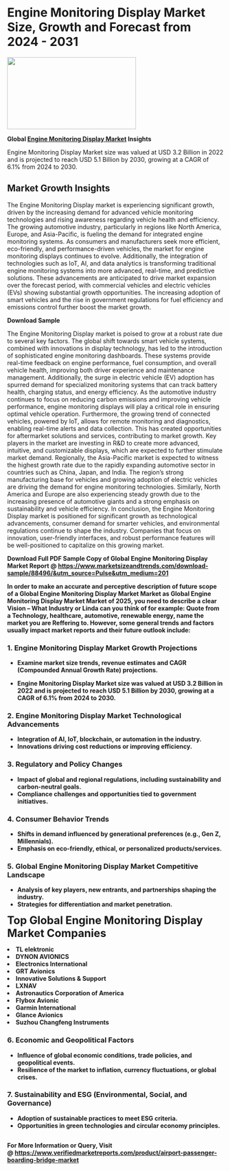 <H1>Engine Monitoring Display Market Size, Growth and Forecast from 2024 - 2031</H1><img class="aligncenter size-medium wp-image-584254" src="https://thirdeyenews.in/wp-content/uploads/2024/09/Global-Market-Research-300x168.jpeg" alt="" width="300" height="168" /><p><strong>Global&nbsp;<a href="https://www.marketsizeandtrends.com/download-sample/88496/&amp;utm_source=Pulse&amp;utm_medium=201">Engine Monitoring Display Market</a> Insights</strong></p><p>Engine Monitoring Display Market size was valued at USD 3.2 Billion in 2022 and is projected to reach USD 5.1 Billion by 2030, growing at a CAGR of 6.1% from 2024 to 2030.</p><p><h2>Market Growth Insights</h2> <p>The Engine Monitoring Display market is experiencing significant growth, driven by the increasing demand for advanced vehicle monitoring technologies and rising awareness regarding vehicle health and efficiency. The growing automotive industry, particularly in regions like North America, Europe, and Asia-Pacific, is fueling the demand for integrated engine monitoring systems. As consumers and manufacturers seek more efficient, eco-friendly, and performance-driven vehicles, the market for engine monitoring displays continues to evolve. Additionally, the integration of technologies such as IoT, AI, and data analytics is transforming traditional engine monitoring systems into more advanced, real-time, and predictive solutions. These advancements are anticipated to drive market expansion over the forecast period, with commercial vehicles and electric vehicles (EVs) showing substantial growth opportunities. The increasing adoption of smart vehicles and the rise in government regulations for fuel efficiency and emissions control further boost the market growth.</p> <p><strong>Download Sample</strong></p> <p>The Engine Monitoring Display market is poised to grow at a robust rate due to several key factors. The global shift towards smart vehicle systems, combined with innovations in display technology, has led to the introduction of sophisticated engine monitoring dashboards. These systems provide real-time feedback on engine performance, fuel consumption, and overall vehicle health, improving both driver experience and maintenance management. Additionally, the surge in electric vehicle (EV) adoption has spurred demand for specialized monitoring systems that can track battery health, charging status, and energy efficiency. As the automotive industry continues to focus on reducing carbon emissions and improving vehicle performance, engine monitoring displays will play a critical role in ensuring optimal vehicle operation. Furthermore, the growing trend of connected vehicles, powered by IoT, allows for remote monitoring and diagnostics, enabling real-time alerts and data collection. This has created opportunities for aftermarket solutions and services, contributing to market growth. Key players in the market are investing in R&D to create more advanced, intuitive, and customizable displays, which are expected to further stimulate market demand. Regionally, the Asia-Pacific market is expected to witness the highest growth rate due to the rapidly expanding automotive sector in countries such as China, Japan, and India. The region’s strong manufacturing base for vehicles and growing adoption of electric vehicles are driving the demand for engine monitoring technologies. Similarly, North America and Europe are also experiencing steady growth due to the increasing presence of automotive giants and a strong emphasis on sustainability and vehicle efficiency. In conclusion, the Engine Monitoring Display market is positioned for significant growth as technological advancements, consumer demand for smarter vehicles, and environmental regulations continue to shape the industry. Companies that focus on innovation, user-friendly interfaces, and robust performance features will be well-positioned to capitalize on this growing market. <p><strong></p><p><span class=""><strong>Download Full PDF Sample Copy of Global Engine Monitoring Display Market Report</strong> @ <a href="https://www.marketsizeandtrends.com/download-sample/88496/&amp;utm_source=Pulse&amp;utm_medium=201" target="_blank">https://www.marketsizeandtrends.com/download-sample/88496/&amp;utm_source=Pulse&amp;utm_medium=201</a></span></p><p>In order to make an accurate and perceptive description of future scope of a Global&nbsp;Engine Monitoring Display Market Market as Global&nbsp;Engine Monitoring Display Market Market of 2025, you need to describe a clear Vision &ndash; What Industry or Linda can you think of for example: Quote from a Technology, healthcare, automotive, renewable energy, name the market you are Reffering to. However, some general trends and factors usually impact market reports and their future outlook include:</p><h3>1.&nbsp;<strong>Engine Monitoring Display Market Growth Projections</strong></h3><ul><li>Examine market size trends, revenue estimates and CAGR (Compounded Annual Growth Rate) projections.</li><li><p>Engine Monitoring Display Market size was valued at USD 3.2 Billion in 2022 and is projected to reach USD 5.1 Billion by 2030, growing at a CAGR of 6.1% from 2024 to 2030.</p></li></ul><h3>2.&nbsp;<strong>Engine Monitoring Display Market Technological Advancements</strong></h3><ul><li>Integration of AI, IoT, blockchain, or automation in the industry.</li><li>Innovations driving cost reductions or improving efficiency.</li></ul><h3>3.&nbsp;<strong>Regulatory and Policy Changes</strong></h3><ul><li>Impact of global and regional regulations, including sustainability and carbon-neutral goals.</li><li>Compliance challenges and opportunities tied to government initiatives.</li></ul><h3>4.&nbsp;<strong>Consumer Behavior Trends</strong></h3><ul><li>Shifts in demand influenced by generational preferences (e.g., Gen Z, Millennials).</li><li>Emphasis on eco-friendly, ethical, or personalized products/services.</li></ul><h3>5.&nbsp;<strong>Global Engine Monitoring Display Market Competitive Landscape</strong></h3><ul><li>Analysis of key players, new entrants, and partnerships shaping the industry.</li><li>Strategies for differentiation and market penetration.</li></ul><p data-pm-slice="1 1 []"><span style="color: inherit; font-family: inherit; font-size: 25px;">Top Global Engine Monitoring Display Market Companies</span></p><div class="" data-test-id=""><p><li>TL elektronic</li><li> DYNON AVIONICS</li><li> Electronics International</li><li> GRT Avionics</li><li> Innovative Solutions & Support</li><li> LXNAV</li><li> Astronautics Corporation of America</li><li> Flybox Avionic</li><li> Garmin International</li><li> Glance Avionics</li><li> Suzhou Changfeng Instruments</li></p></div><h3>6.&nbsp;<strong>Economic and Geopolitical Factors</strong></h3><ul><li>Influence of global economic conditions, trade policies, and geopolitical events.</li><li>Resilience of the market to inflation, currency fluctuations, or global crises.</li></ul><h3>7.&nbsp;<strong>Sustainability and ESG (Environmental, Social, and Governance)</strong></h3><ul><li>Adoption of sustainable practices to meet ESG criteria.</li><li>Opportunities in green technologies and circular economy principles.</li></ul><h2><strong style="font-size: 14px;">For More Information or Query, Visit @&nbsp;</strong><a style="background-color: #ffffff; font-size: 14px;" href="https://www.marketsizeandtrends.com/report/engine-monitoring-display-market/" target="_blank">https://www.verifiedmarketreports.com/product/airport-passenger-boarding-bridge-market</a></h2>
